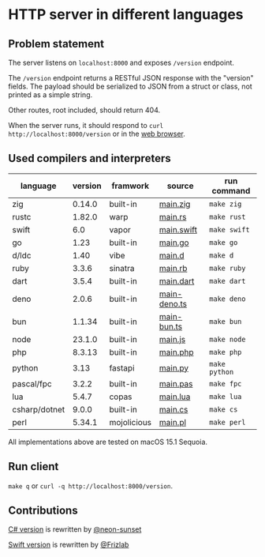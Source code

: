# HTTP server in different languages

## Problem statement

The server listens on `localhost:8000` and exposes `/version` endpoint.

The `/version` endpoint returns a RESTful JSON response with the "version"
fields. The payload should be serialized to JSON from a struct or class,
not printed as a simple string.

Other routes, root included, should return 404.

When the server runs, it should respond to `curl http://localhost:8000/version`
or in the [web browser](http://localhost:8000/version).

## Used compilers and interpreters

| language | version | framwork | source | run command |
| --- | --- | --- | --- | --- |
| zig |  0.14.0 | built-in | [main.zig](./main.zig) | `make zig` |
| rustc |  1.82.0 | warp | [main.rs](./main.rs) | `make rust` |
| swift |  6.0 | vapor | [main.swift](./main.swift) | `make swift` |
| go |  1.23 | built-in | [main.go](./main.go) | `make go` |
| d/ldc | 1.40 | vibe | [main.d](./main.d) | `make d` |
| ruby |  3.3.6 | sinatra | [main.rb](./main.rb) | `make ruby` |
| dart |  3.5.4 | built-in | [main.dart](./main.dart) | `make dart` |
| deno |  2.0.6 | built-in | [main-deno.ts](./main-deno.ts) | `make deno` |
| bun |  1.1.34 | built-in | [main-bun.ts](./main-bun.ts) | `make bun` |
| node |  23.1.0 | built-in | [main.js](./main.js) | `make node` |
| php |  8.3.13 | built-in | [main.php](./main.php) | `make php` |
| python |  3.13 | fastapi | [main.py](./main.py) | `make python` |
| pascal/fpc | 3.2.2 | built-in | [main.pas](./main.pas) | `make fpc` |
| lua |  5.4.7 | copas | [main.lua](./main.lua) | `make lua` |
| csharp/dotnet | 9.0.0 | built-in | [main.cs](./main.cs) | `make cs` |
| perl | 5.34.1 | mojolicious | [main.pl](./main.pl) | `make perl` |

All implementations above are tested on macOS 15.1 Sequoia.

## Run client

`make q` or `curl -q http://localhost:8000/version`.

## Contributions

[C# version](./main.cs) is rewritten by [@neon-sunset](https://www.github.com/neon-sunset)

[Swift version](./main.swift) is rewritten by [@Frizlab](https://www.github.com/Frizlab)

